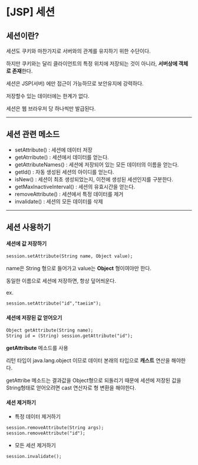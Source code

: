 # [JSP] 세션

## 세션이란?

세션도 쿠키와 마찬가지로 서버와의 관계를 유지하기 위한 수단이다.

하지만 쿠키와는 달리 클라이언트의 특정 위치에 저장되는 것이 아니라, **서버상에 객체로 존재**한다.

세션은 JSP(서버) 에만 접근이 가능하므로 보안유지에 강력하다.

저장할수 있는 데이터에는 한계가 없다.

세션은 웹 브라우저 당 하나씩만 발급된다.



---
 
## 세션 관련 메소드

- setAttribute() : 세션에 데이터 저장
- getAtrribute() : 세션에서 데이터를 얻는다.
- getAttributeNames() : 세션에 저장되어 있는 모든 데이터의 이름을 얻는다. 
- getId() : 자동 생성된 세션의 아이디를 얻는다.
- isNew() : 세션이 최초 생성되었는지, 이전에 생성된 세션인지를 구분한다.
- getMaxInactiveInterval() : 세션의 유효시간을 얻는다. 
- removeAttribute() : 세션에서 특정 데이터를 제거
- invalidate() : 세션의 모든 데이터를 삭제



---

## 세션 사용하기

#### 세션에 값 저장하기

```jsp
session.setAttribute(String name, Object value);
```

name은 String 형으로 들어가고 value는 **Object** 형이여야만 한다.

동일한 이름으로 세션에 저장하면, 항상 덮어씌운다.

ex.

```jsp
session.setAttribute("id","taeiim");
```





#### 세션에 저장된 값 얻어오기

```jsp
Object getAttribute(String name);
String id = (String) session.getAttribute("id");
```

**getAttribute** 메소드를 사용

리턴 타입이 java.lang.object 이므로 데이터 본래의 타입으로 **캐스트** 연산을 해야한다.

getAttribe 메소드는 결과값을 Object형으로 되돌리기 때문에 세션에 저장된 값을 String형태로 얻어오려면 cast 연산자로 형 변환을 해야한다.





#### 세션 제거하기

- 특정 데이터 제거하기

```jsp
session.removeAttribute(String args);
session.removeAttribute("id");
```



- 모든 세션 제거하기

```
session.invalidate();
```

